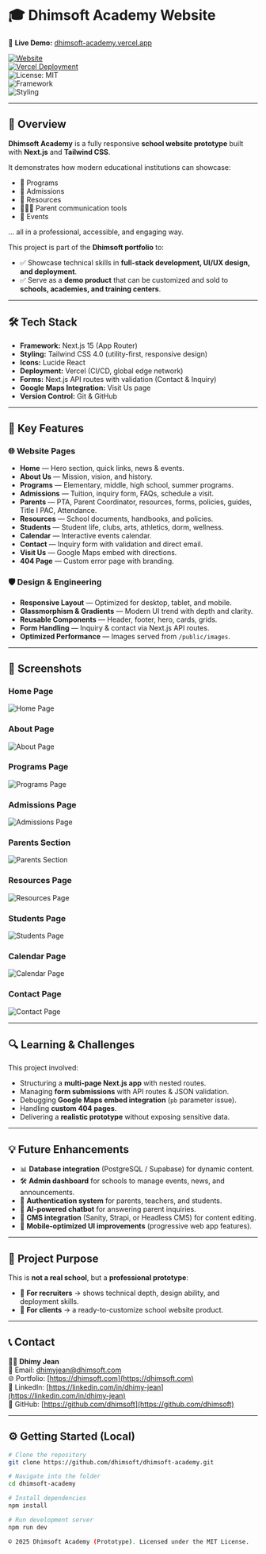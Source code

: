 # 🎓 Dhimsoft Academy Website  

🚀 **Live Demo:** [dhimsoft-academy.vercel.app](https://dhimsoft-academy.vercel.app)  

[![Website](https://img.shields.io/website?url=https%3A%2F%2Fdhimsoft-academy.vercel.app&style=flat-square)](https://dhimsoft-academy.vercel.app)  
[![Vercel Deployment](https://img.shields.io/badge/Deployed-Vercel-brightgreen?logo=vercel&logoColor=white)](https://dhimsoft-academy.vercel.app)  
![License: MIT](https://img.shields.io/badge/License-MIT-blue.svg)  
![Framework](https://img.shields.io/badge/Framework-Next.js-black?logo=nextdotjs)  
![Styling](https://img.shields.io/badge/Styling-TailwindCSS-blue?logo=tailwindcss)  

---

## 🚀 Overview  

**Dhimsoft Academy** is a fully responsive **school website prototype** built with **Next.js** and **Tailwind CSS**.  

It demonstrates how modern educational institutions can showcase:  
- 📘 Programs  
- 📝 Admissions  
- 📂 Resources  
- 👨‍👩‍👧 Parent communication tools  
- 📅 Events  

… all in a professional, accessible, and engaging way.  

This project is part of the **Dhimsoft portfolio** to:  
- ✅ Showcase technical skills in **full-stack development, UI/UX design, and deployment**.  
- ✅ Serve as a **demo product** that can be customized and sold to **schools, academies, and training centers**.  

---

## 🛠️ Tech Stack  

- **Framework:** Next.js 15 (App Router)  
- **Styling:** Tailwind CSS 4.0 (utility-first, responsive design)  
- **Icons:** Lucide React  
- **Deployment:** Vercel (CI/CD, global edge network)  
- **Forms:** Next.js API routes with validation (Contact & Inquiry)  
- **Google Maps Integration:** Visit Us page  
- **Version Control:** Git & GitHub  

---

## 🎨 Key Features  

### 🌐 Website Pages  
- **Home** — Hero section, quick links, news & events.  
- **About Us** — Mission, vision, and history.  
- **Programs** — Elementary, middle, high school, summer programs.  
- **Admissions** — Tuition, inquiry form, FAQs, schedule a visit.  
- **Parents** — PTA, Parent Coordinator, resources, forms, policies, guides, Title I PAC, Attendance.  
- **Resources** — School documents, handbooks, and policies.  
- **Students** — Student life, clubs, arts, athletics, dorm, wellness.  
- **Calendar** — Interactive events calendar.  
- **Contact** — Inquiry form with validation and direct email.  
- **Visit Us** — Google Maps embed with directions.  
- **404 Page** — Custom error page with branding.  

### 🛡️ Design & Engineering  
- **Responsive Layout** — Optimized for desktop, tablet, and mobile.  
- **Glassmorphism & Gradients** — Modern UI trend with depth and clarity.  
- **Reusable Components** — Header, footer, hero, cards, grids.  
- **Form Handling** — Inquiry & contact via Next.js API routes.  
- **Optimized Performance** — Images served from `/public/images`.  

---

## 📸 Screenshots  

### Home Page  
![Home Page](public/images/homepage.png)  

### About Page  
![About Page](public/images/about.png)  

### Programs Page  
![Programs Page](public/images/program.png)  

### Admissions Page  
![Admissions Page](public/images/admissions.png)  

### Parents Section  
![Parents Section](public/images/parents.png)  

### Resources Page  
![Resources Page](public/images/resourses.png)  

### Students Page  
![Students Page](public/images/students.png)  

### Calendar Page  
![Calendar Page](public/images/calendar.png)  

### Contact Page  
![Contact Page](public/images/contact.png)  

---

## 🔍 Learning & Challenges  

This project involved:  
- Structuring a **multi-page Next.js app** with nested routes.  
- Managing **form submissions** with API routes & JSON validation.  
- Debugging **Google Maps embed integration** (`pb` parameter issue).  
- Handling **custom 404 pages**.  
- Delivering a **realistic prototype** without exposing sensitive data.  

---

## 💡 Future Enhancements  

- 📊 **Database integration** (PostgreSQL / Supabase) for dynamic content.  
- 🛠️ **Admin dashboard** for schools to manage events, news, and announcements.  
- 🔑 **Authentication system** for parents, teachers, and students.  
- 🤖 **AI-powered chatbot** for answering parent inquiries.  
- 📝 **CMS integration** (Sanity, Strapi, or Headless CMS) for content editing.  
- 📱 **Mobile-optimized UI improvements** (progressive web app features).  

---

## 📂 Project Purpose  

This is **not a real school**, but a **professional prototype**:  
- 🎯 **For recruiters** → shows technical depth, design ability, and deployment skills.  
- 🎯 **For clients** → a ready-to-customize school website product.  

---

## 📞 Contact  

👨‍💻 **Dhimy Jean**  
📧 Email: [dhimyjean@dhimsoft.com](mailto:dhimyjean@dhimsoft.com)  
🌐 Portfolio: [https://dhimsoft.com](https://dhimsoft.com)  
💼 LinkedIn: [https://linkedin.com/in/dhimy-jean](https://linkedin.com/in/dhimy-jean)  
🐙 GitHub: [https://github.com/dhimsoft](https://github.com/dhimsoft)  

---

## ⚙️ Getting Started (Local)  

```bash
# Clone the repository
git clone https://github.com/dhimsoft/dhimsoft-academy.git

# Navigate into the folder
cd dhimsoft-academy

# Install dependencies
npm install

# Run development server
npm run dev

© 2025 Dhimsoft Academy (Prototype). Licensed under the MIT License.